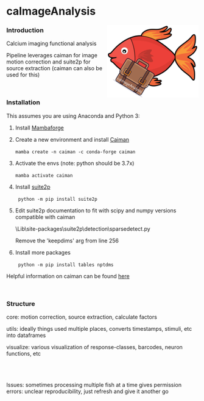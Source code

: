 # caImageAnalysis
<img align = "right" width = "240" src="mascot.png ">

### Introduction

Calcium imaging functional analysis


Pipeline leverages caiman for image motion correction and suite2p for source extraction (caiman can also be used for this)

<br>

### Installation
This assumes you are using Anaconda and Python 3:

1. Install [Mambaforge](https://github.com/conda-forge/miniforge#mambaforge)


2. Create a new environment and install [Caiman](https://caiman.readthedocs.io/en/master/Installation.html#installing-caiman)
    
    `mamba create -n caiman -c conda-forge caiman`


3. Activate the envs (note: python should be 3.7x)

   `mamba activate caiman`


4. Install [suite2p](https://github.com/MouseLand/suite2p)

   ` python -m pip install suite2p`


5. Edit suite2p documentation to fit with scipy and numpy versions compatible with caiman

    \Lib\site-packages\suite2p\detection\sparsedetect.py 

   Remove the 'keepdims' arg from line 256


6. Install more packages

   ` python -m pip install tables nptdms`


Helpful information on caiman can be found [here](https://github.com/EricThomson/CCN_caiman_mesmerize_workshop_2023)

<br>

### Structure


core: motion correction, source extraction, calculate factors <br> 

utils: ideally things used multiple places, converts timestamps, stimuli, etc into dataframes <br> 

visualize: various visualization of response-classes, barcodes, neuron functions, etc <br> 

<br><br><br>
Issues:
sometimes processing multiple fish at a time gives permission errors: unclear reproducibility, just refresh and give it another go